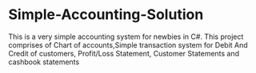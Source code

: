 # Simple-Accounting-Solution
This is a very simple accounting system for newbies in C#. This project comprises of Chart of accounts,Simple transaction system for Debit And Credit of customers, Profit/Loss Statement, Customer Statements and cashbook statements
